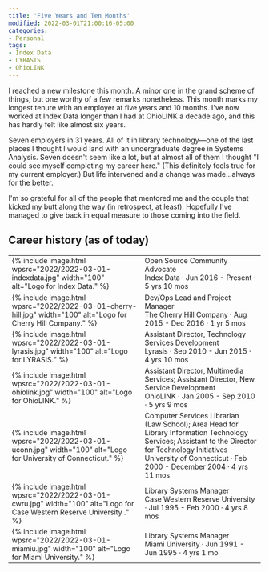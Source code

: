 ```yaml
---
title: 'Five Years and Ten Months'
modified: 2022-03-01T21:00:16-05:00
categories:
- Personal
tags:
- Index Data
- LYRASIS
- OhioLINK
---
```


I reached a new milestone this month. 
A minor one in the grand scheme of things, but one worthy of a few remarks nonetheless. 
This month marks my longest tenure with an employer at five years and 10 months. 
I've now worked at Index Data longer than I had at OhioLINK a decade ago, and this has hardly felt like almost six years. 

Seven employers in 31 years. 
All of it in library technology—one of the last places I thought I would land with an undergraduate degree in Systems Analysis. 
Seven doesn't seem like a lot, but at almost all of them I thought "I could see myself completing my career here." 
(This definitely feels true for my current employer.) 
But life intervened and a change was made...always for the better. 

I'm so grateful for all of the people that mentored me and the couple that kicked my butt along the way (in retrospect, at least). 
Hopefully I've managed to give back in equal measure to those coming into the field.


## Career history (as of today)
<table style="font-size:inherit;border-bottom:0px;">
<tr>
<td>
{% include image.html wpsrc="2022/2022-03-01-indexdata.jpg" width="100" alt="Logo for Index Data." %} 
</td>
<td>
Open Source Community Advocate<br>
Index Data · Jun 2016 - Present · 5 yrs 10 mos
</td>
</tr>

<tr>
<td>
{% include image.html wpsrc="2022/2022-03-01-cherry-hill.jpg" width="100" alt="Logo for Cherry Hill Company." %} 
</td>
<td>
Dev/Ops Lead and Project Manager<br>
The Cherry Hill Company · Aug 2015 - Dec 2016 · 1 yr 5 mos
</td>
</tr>

<tr>
<td>
{% include image.html wpsrc="2022/2022-03-01-lyrasis.jpg" width="100" alt="Logo for LYRASIS." %} 
</td>
<td>
Assistant Director, Technology Services Development<br>
Lyrasis · Sep 2010 - Jun 2015 · 4 yrs 10 mos
</td>
</tr>

<tr>
<td>
{% include image.html wpsrc="2022/2022-03-01-ohiolink.jpg" width="100" alt="Logo for OhioLINK." %} 
</td>
<td>
Assistant Director, Multimedia Services; Assistant Director, New Service Development<br>
OhioLINK · Jan 2005 - Sep 2010 · 5 yrs 9 mos
</td>
</tr>

<tr>
<td>
{% include image.html wpsrc="2022/2022-03-01-uconn.jpg" width="100" alt="Logo for University of Connecticut." %} 
</td>
<td>
Computer Services Librarian (Law School); Area Head for Library Information Technology Services; Assistant to the Director for Technology Initiatives<br>
University of Connecticut · Feb 2000 - December 2004 · 4 yrs 11 mos
</td>
</tr>

<tr>
<td>
{% include image.html wpsrc="2022/2022-03-01-cwru.jpg" width="100" alt="Logo for Case Western Reserve University ." %} 
</td>
<td>
Library Systems Manager<br>
Case Western Reserve University · Jul 1995 - Feb 2000 · 4 yrs 8 mos</td>
</tr>

<tr>
<td>
{% include image.html wpsrc="2022/2022-03-01-miamiu.jpg" width="100" alt="Logo for Miami University." %} 
</td>
<td>
Library Systems Manager<br>
Miami University · Jun 1991 - Jun 1995 · 4 yrs 1 mo
</td>
</tr>

</table>
